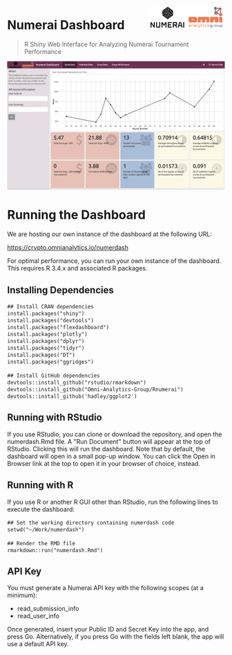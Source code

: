 <a href="https://omnianalytics.io" target="_blank"><img src="images/omni_numerai.png" align="right"/></a>

# Numerai Dashboard 
> R Shiny Web Interface for Analyzing Numerai Tournament Performance

<a href="https://labs.omnianalytics.io/numerdash" target="_blank"><img src="images/numerdash_screenshot.png"/></a>

# Running the Dashboard

We are hosting our own instance of the dashboard at the following URL:

https://crypto.omnianalytics.io/numerdash
    
For optimal performance, you can run your own instance of the dashboard. This requires R 3.4.x and associated R packages.

## Installing Dependencies

    ## Install CRAN dependencies
    install.packages("shiny")
    install.packages("devtools")
    install.packages("flexdashboard")
    install.packages("plotly")
    install.packages("dplyr")
    install.packages("tidyr")
    install.packages("DT")
    install.packages("ggridges")
    
    ## Install GitHub dependencies
    devtools::install_github("rstudio/rmarkdown") 
    devtools::install_github("Omni-Analytics-Group/Rnumerai")
    devtools::install_github('hadley/ggplot2')
    
## Running with RStudio
    
If you use RStudio, you can clone or download the repository, and open the numerdash.Rmd file. A "Run Document" button will appear at the top of RStudio. Clicking this will run the dashboard. Note that by default, the dashboard will open in a small pop-up window. You can click the Open in Browser link at the top to open it in your browser of choice, instead.

## Running with R

If you use R or another R GUI other than RStudio, run the following lines to execute the dashboard:

    ## Set the working directory containing numerdash code
    setwd("~/Work/numerdash")
    
    ## Render the RMD file
    rmarkdown::run("numerdash.Rmd")
    
## API Key

You must generate a Numerai API key with the following scopes (at a minimum):

- read_submission_info
- read_user_info
    
Once generated, insert your Public ID and Secret Key into the app, and press Go. Alternatively, if you press Go with the fields left blank, the app will use a default API key.
